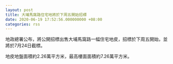 ```yaml
---
layout: post
title: 大埔馬窩路住宅地將於下周五開始招標
date: 2020-06-19 17:52:56.000000000 +08:00
categories: rss
---
```


地政總署公布，將公開招標出售大埔馬窩路一幅住宅地皮，招標於下周五開始，並將於7月24日截標。

地皮地盤面積約2.26萬平方米，最高樓面面積約7.26萬平方米。
